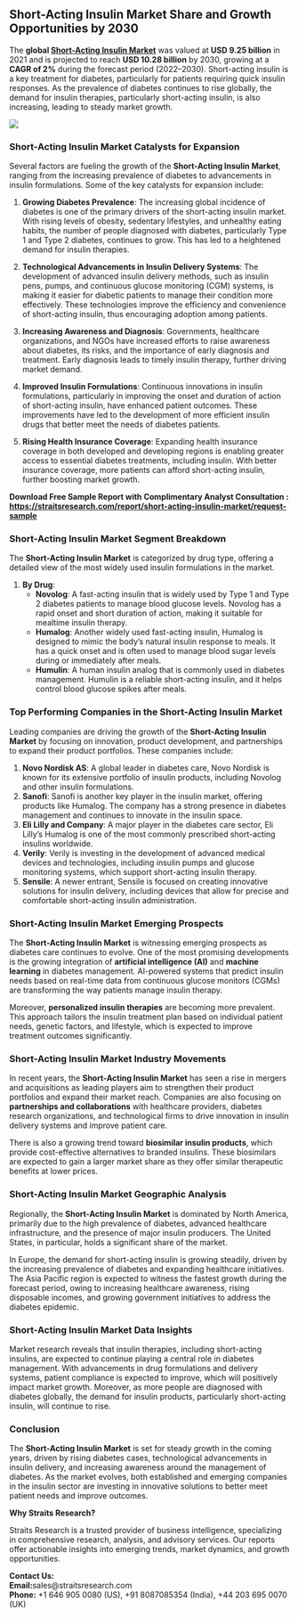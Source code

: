 <h2 data-start="" data-end="">Short-Acting Insulin Market Share and Growth Opportunities by 2030</h2>
<p data-start="" data-end="">The <strong data-start="" data-end="">global <a href="https://straitsresearch.com/report/short-acting-insulin-market/">Short-Acting Insulin Market</a></strong>&nbsp;was valued at <strong data-start="" data-end="">USD 9.25 billion</strong> in 2021 and is projected to reach <strong data-start="" data-end="">USD 10.28 billion</strong> by 2030, growing at a <strong data-start="" data-end="">CAGR of 2%</strong> during the forecast period (2022&ndash;2030). Short-acting insulin is a key treatment for diabetes, particularly for patients requiring quick insulin responses. As the prevalence of diabetes continues to rise globally, the demand for insulin therapies, particularly short-acting insulin, is also increasing, leading to steady market growth.</p>
<img src="https://cdn.hashnode.com/res/hashnode/image/upload/v1739949100553/a657b248-e7e8-4ecd-ab15-17d524065417.jpeg?w=1600&h=840&fit=crop&crop=entropy&auto=compress,format&format=webp">
<h3 data-start="" data-end=""><strong data-start="" data-end="">Short-Acting Insulin Market Catalysts for Expansion</strong></h3>
<p data-start="" data-end="">Several factors are fueling the growth of the <strong data-start="" data-end="">Short-Acting Insulin Market</strong>, ranging from the increasing prevalence of diabetes to advancements in insulin formulations. Some of the key catalysts for expansion include:</p>
<ol data-start="" data-end="">
<li data-start="" data-end="">
<p data-start="" data-end=""><strong data-start="" data-end="">Growing Diabetes Prevalence</strong>: The increasing global incidence of diabetes is one of the primary drivers of the short-acting insulin market. With rising levels of obesity, sedentary lifestyles, and unhealthy eating habits, the number of people diagnosed with diabetes, particularly Type 1 and Type 2 diabetes, continues to grow. This has led to a heightened demand for insulin therapies.</p>
</li>
<li data-start="" data-end="">
<p data-start="" data-end=""><strong data-start="" data-end="">Technological Advancements in Insulin Delivery Systems</strong>: The development of advanced insulin delivery methods, such as insulin pens, pumps, and continuous glucose monitoring (CGM) systems, is making it easier for diabetic patients to manage their condition more effectively. These technologies improve the efficiency and convenience of short-acting insulin, thus encouraging adoption among patients.</p>
</li>
<li data-start="" data-end="">
<p data-start="" data-end=""><strong data-start="" data-end="">Increasing Awareness and Diagnosis</strong>: Governments, healthcare organizations, and NGOs have increased efforts to raise awareness about diabetes, its risks, and the importance of early diagnosis and treatment. Early diagnosis leads to timely insulin therapy, further driving market demand.</p>
</li>
<li data-start="" data-end="">
<p data-start="" data-end=""><strong data-start="" data-end="">Improved Insulin Formulations</strong>: Continuous innovations in insulin formulations, particularly in improving the onset and duration of action of short-acting insulin, have enhanced patient outcomes. These improvements have led to the development of more efficient insulin drugs that better meet the needs of diabetes patients.</p>
</li>
<li data-start="" data-end="">
<p data-start="" data-end=""><strong data-start="" data-end="">Rising Health Insurance Coverage</strong>: Expanding health insurance coverage in both developed and developing regions is enabling greater access to essential diabetes treatments, including insulin. With better insurance coverage, more patients can afford short-acting insulin, further boosting market growth.</p>
</li>
</ol>
<p><strong>Download Free Sample Report with&nbsp;Complimentary Analyst Consultation : <a href="https://straitsresearch.com/report/short-acting-insulin-market/request-sample">https://straitsresearch.com/report/short-acting-insulin-market/request-sample</a><br /></strong></p>
<h3 data-start="" data-end=""><strong data-start="" data-end="">Short-Acting Insulin Market Segment Breakdown</strong></h3>
<p data-start="" data-end="">The <strong data-start="" data-end="">Short-Acting Insulin Market</strong> is categorized by drug type, offering a detailed view of the most widely used insulin formulations in the market.</p>
<ol data-start="" data-end="">
<li data-start="" data-end=""><strong data-start="" data-end="">By Drug</strong>:
<ul data-start="" data-end="">
<li data-start="" data-end=""><strong data-start="" data-end="">Novolog</strong>: A fast-acting insulin that is widely used by Type 1 and Type 2 diabetes patients to manage blood glucose levels. Novolog has a rapid onset and short duration of action, making it suitable for mealtime insulin therapy.</li>
<li data-start="" data-end=""><strong data-start="" data-end="">Humalog</strong>: Another widely used fast-acting insulin, Humalog is designed to mimic the body&rsquo;s natural insulin response to meals. It has a quick onset and is often used to manage blood sugar levels during or immediately after meals.</li>
<li data-start="" data-end=""><strong data-start="" data-end="">Humulin</strong>: A human insulin analog that is commonly used in diabetes management. Humulin is a reliable short-acting insulin, and it helps control blood glucose spikes after meals.</li>
</ul>
</li>
</ol>
<h3 data-start="" data-end=""><strong data-start="" data-end="">Top Performing Companies in the Short-Acting Insulin Market</strong></h3>
<p data-start="" data-end="">Leading companies are driving the growth of the <strong data-start="" data-end="">Short-Acting Insulin Market</strong> by focusing on innovation, product development, and partnerships to expand their product portfolios. These companies include:</p>
<ol data-start="" data-end="">
<li data-start="" data-end=""><strong data-start="" data-end="">Novo Nordisk AS</strong>: A global leader in diabetes care, Novo Nordisk is known for its extensive portfolio of insulin products, including Novolog and other insulin formulations.</li>
<li data-start="" data-end=""><strong data-start="" data-end="">Sanofi</strong>: Sanofi is another key player in the insulin market, offering products like Humalog. The company has a strong presence in diabetes management and continues to innovate in the insulin space.</li>
<li data-start="" data-end=""><strong data-start="" data-end="">Eli Lilly and Company</strong>: A major player in the diabetes care sector, Eli Lilly&rsquo;s Humalog is one of the most commonly prescribed short-acting insulins worldwide.</li>
<li data-start="" data-end=""><strong data-start="" data-end="">Verily</strong>: Verily is investing in the development of advanced medical devices and technologies, including insulin pumps and glucose monitoring systems, which support short-acting insulin therapy.</li>
<li data-start="" data-end=""><strong data-start="" data-end="">Sensile</strong>: A newer entrant, Sensile is focused on creating innovative solutions for insulin delivery, including devices that allow for precise and comfortable short-acting insulin administration.</li>
</ol>
<h3 data-start="" data-end=""><strong data-start="" data-end="">Short-Acting Insulin Market Emerging Prospects</strong></h3>
<p data-start="" data-end="">The <strong data-start="" data-end="">Short-Acting Insulin Market</strong> is witnessing emerging prospects as diabetes care continues to evolve. One of the most promising developments is the growing integration of <strong data-start="" data-end="">artificial intelligence (AI)</strong> and <strong data-start="" data-end="">machine learning</strong> in diabetes management. AI-powered systems that predict insulin needs based on real-time data from continuous glucose monitors (CGMs) are transforming the way patients manage insulin therapy.</p>
<p data-start="" data-end="">Moreover, <strong data-start="" data-end="">personalized insulin therapies</strong> are becoming more prevalent. This approach tailors the insulin treatment plan based on individual patient needs, genetic factors, and lifestyle, which is expected to improve treatment outcomes significantly.</p>
<h3 data-start="" data-end=""><strong data-start="" data-end="">Short-Acting Insulin Market Industry Movements</strong></h3>
<p data-start="" data-end="">In recent years, the <strong data-start="" data-end="">Short-Acting Insulin Market</strong> has seen a rise in mergers and acquisitions as leading players aim to strengthen their product portfolios and expand their market reach. Companies are also focusing on <strong data-start="" data-end="">partnerships and collaborations</strong> with healthcare providers, diabetes research organizations, and technological firms to drive innovation in insulin delivery systems and improve patient care.</p>
<p data-start="" data-end="">There is also a growing trend toward <strong data-start="" data-end="">biosimilar insulin products</strong>, which provide cost-effective alternatives to branded insulins. These biosimilars are expected to gain a larger market share as they offer similar therapeutic benefits at lower prices.</p>
<h3 data-start="" data-end=""><strong data-start="" data-end="">Short-Acting Insulin Market Geographic Analysis</strong></h3>
<p data-start="" data-end="">Regionally, the <strong data-start="" data-end="">Short-Acting Insulin Market</strong> is dominated by North America, primarily due to the high prevalence of diabetes, advanced healthcare infrastructure, and the presence of major insulin producers. The United States, in particular, holds a significant share of the market.</p>
<p data-start="" data-end="">In Europe, the demand for short-acting insulin is growing steadily, driven by the increasing prevalence of diabetes and expanding healthcare initiatives. The Asia Pacific region is expected to witness the fastest growth during the forecast period, owing to increasing healthcare awareness, rising disposable incomes, and growing government initiatives to address the diabetes epidemic.</p>
<h3 data-start="" data-end=""><strong data-start="" data-end="">Short-Acting Insulin Market Data Insights</strong></h3>
<p data-start="" data-end="">Market research reveals that insulin therapies, including short-acting insulins, are expected to continue playing a central role in diabetes management. With advancements in drug formulations and delivery systems, patient compliance is expected to improve, which will positively impact market growth. Moreover, as more people are diagnosed with diabetes globally, the demand for insulin products, particularly short-acting insulin, will continue to rise.</p>
<h3 data-start="" data-end=""><strong data-start="" data-end="">Conclusion</strong></h3>
<p data-start="" data-end="">The <strong data-start="" data-end="">Short-Acting Insulin Market</strong> is set for steady growth in the coming years, driven by rising diabetes cases, technological advancements in insulin delivery, and increasing awareness around the management of diabetes. As the market evolves, both established and emerging companies in the insulin sector are investing in innovative solutions to better meet patient needs and improve outcomes.</p>
<p data-start="" data-end=""><strong data-start="" data-end="">Why Straits Research?</strong></p>
<p data-start="" data-end="">Straits Research is a trusted provider of business intelligence, specializing in comprehensive research, analysis, and advisory services. Our reports offer actionable insights into emerging trends, market dynamics, and growth opportunities.</p>
<p data-start="" data-end="" data-is-last-node=""><strong data-start="" data-end="">Contact Us:</strong><br data-start="" data-end="" /><strong data-start="" data-end="">Email:</strong><a rel="" data-start="" data-end="">sales@straitsresearch.com</a><br data-start="" data-end="" /><strong data-start="" data-end="">Phone:</strong> +1 646 905 0080 (US), +91 8087085354 (India), +44 203 695 0070 (UK)</p>
